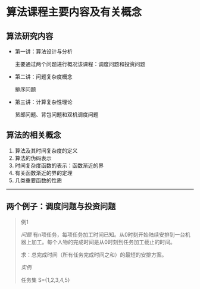 # 算法课程主要内容及有关概念

## 算法研究内容

+ 第一讲：算法设计与分析
  
  主要通过两个问题进行概况该课程：调度问题和投资问题

+ 第二讲：问题复杂度概念
  
  排序问题

+ 第三讲：计算复杂性理论
  
  货郎问题、背包问题和双机调度问题

## 算法的相关概念

1. 算法及其时间复杂度的定义
2. 算法的伪码表示
3. 时间复杂度函数的表示：函数渐近的界
4. 有关函数渐近的界的定理
5. 几类重要函数的性质

---

## 两个例子：调度问题与投资问题

> 例1
>
> *问题* 有n项任务，每项任务加工时间已知。从0时刻开始陆续安排到一台机器上加工。每个人物的完成时间是从0时刻到任务加工截止的时间。
>
> 求：总完成时间（所有任务完成时间之和）的最短的安排方案。
>
> *实例* 
>
> 任务集 S={1,2,3,4,5}

